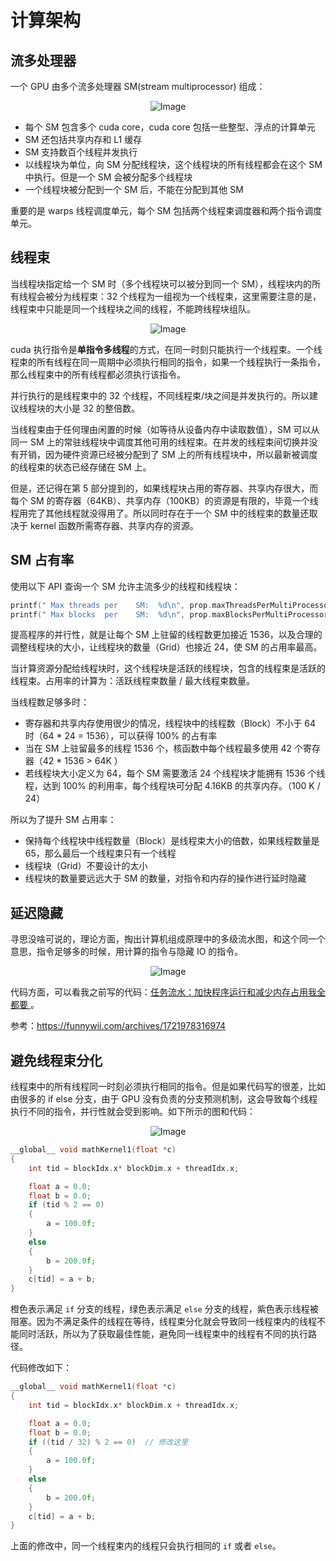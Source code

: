 # 计算架构

## 流多处理器

一个 GPU 由多个流多处理器 SM(stream multiprocessor) 组成：

<p align="center">
  <img src="../../imgs/fermi_sm.png" alt="Image" />
</p>

- 每个 SM 包含多个 cuda core，cuda core 包括一些整型、浮点的计算单元
- SM 还包括共享内存和 L1 缓存
- SM 支持数百个线程并发执行
- 以线程块为单位，向 SM 分配线程块，这个线程块的所有线程都会在这个 SM 中执行。但是一个 SM 会被分配多个线程块
- 一个线程块被分配到一个 SM 后，不能在分配到其他 SM

重要的是 warps 线程调度单元，每个 SM 包括两个线程束调度器和两个指令调度单元。

## 线程束

当线程块指定给一个 SM 时（多个线程块可以被分到同一个 SM），线程块内的所有线程会被分为线程束：32 个线程为一组视为一个线程束，这里需要注意的是，线程束中只能是同一个线程块之间的线程，不能跨线程块组队。

<p align="center">
  <img src="../../imgs/software-hardware-model.png" alt="Image" />
</p>

cuda 执行指令是**单指令多线程**的方式，在同一时刻只能执行一个线程束。一个线程束的所有线程在同一周期中必须执行相同的指令，如果一个线程执行一条指令，那么线程束中的所有线程都必须执行该指令。

并行执行的是线程束中的 32 个线程，不同线程束/块之间是并发执行的。所以建议线程块的大小是 32 的整倍数。

当线程束由于任何理由闲置的时候（如等待从设备内存中读取数值），SM 可以从同一 SM 上的常驻线程块中调度其他可用的线程束。在并发的线程束间切换并没有开销，因为硬件资源已经被分配到了 SM 上的所有线程块中，所以最新被调度的线程束的状态已经存储在 SM 上。

但是，还记得在第 5 部分提到的，如果线程块占用的寄存器、共享内存很大，而每个 SM 的寄存器（64KB）、共享内存（100KB）的资源是有限的，毕竟一个线程用完了其他线程就没得用了。所以同时存在于一个 SM 中的线程束的数量还取决于 kernel 函数所需寄存器、共享内存的资源。

## SM 占有率

使用以下 API 查询一个 SM 允许主流多少的线程和线程块：

```c
printf(" Max threads per    SM:  %d\n", prop.maxThreadsPerMultiProcessor);  // 1536
printf(" Max blocks  per    SM:  %d\n", prop.maxBlocksPerMultiProcessor);   // 24
```

提高程序的并行性，就是让每个 SM 上驻留的线程数更加接近 1536，以及合理的调整线程块的大小，让线程块的数量（Grid）也接近 24，使 SM 的占用率最高。

当计算资源分配给线程块时，这个线程块是活跃的线程块，包含的线程束是活跃的线程束。占用率的计算为：活跃线程束数量 / 最大线程束数量。

当线程数足够多时：

- 寄存器和共享内存使用很少的情况，线程块中的线程数（Block）不小于 64 时（64 * 24 = 1536），可以获得 100% 的占有率
- 当在 SM 上驻留最多的线程 1536 个，核函数中每个线程最多使用 42 个寄存器（42 * 1536 > 64K ）
- 若线程块大小定义为 64，每个 SM 需要激活 24 个线程块才能拥有 1536 个线程，达到 100% 的利用率，每个线程块可分配 4.16KB 的共享内存。（100 K / 24）

所以为了提升 SM 占用率：

- 保持每个线程块中线程数量（Block）是线程束大小的倍数，如果线程数量是 65，那么最后一个线程束只有一个线程
- 线程块（Grid）不要设计的太小
- 线程块的数量要远远大于 SM 的数量，对指令和内存的操作进行延时隐藏

## 延迟隐藏

寻思没啥可说的，理论方面，掏出计算机组成原理中的多级流水图，和这个同一个意思，指令足够多的时候，用计算的指令与隐藏 IO 的指令。

<p align="center">
  <img src="../../imgs/pipelineflow.png" alt="Image" />
</p>

代码方面，可以看我之前写的代码：[任务流水：加快程序运行和减少内存占用我全都要
](https://muyuuuu.github.io/2024/05/07/multi-pipeline/)。

参考：https://funnywii.com/archives/1721978316974


## 避免线程束分化

线程束中的所有线程同一时刻必须执行相同的指令。但是如果代码写的很差，比如由很多的 if else  分支，由于 GPU 没有负责的分支预测机制，这会导致每个线程执行不同的指令，并行性就会受到影响。如下所示的图和代码：

<p align="center">
  <img src="../../imgs/thread-split.png" alt="Image" />
</p>

```c
__global__ void mathKernel1(float *c)
{
    int tid = blockIdx.x* blockDim.x + threadIdx.x;

    float a = 0.0;
    float b = 0.0;
    if (tid % 2 == 0)
    {
        a = 100.0f;
    }
    else
    {
        b = 200.0f;
    }
    c[tid] = a + b;
}
```

橙色表示满足 `if` 分支的线程，绿色表示满足 `else` 分支的线程，紫色表示线程被阻塞。因为不满足条件的线程在等待，线程束分化就会导致同一线程束内的线程不能同时活跃，所以为了获取最佳性能，避免同一线程束中的线程有不同的执行路径。

代码修改如下：

```c
__global__ void mathKernel1(float *c)
{
    int tid = blockIdx.x* blockDim.x + threadIdx.x;

    float a = 0.0;
    float b = 0.0;
    if ((tid / 32) % 2 == 0)  // 修改这里
    {
        a = 100.0f;
    }
    else
    {
        b = 200.0f;
    }
    c[tid] = a + b;
}
```

上面的修改中，同一个线程束内的线程只会执行相同的 `if` 或者 `else`。